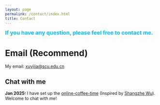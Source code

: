 ```yaml
---
layout: page
permalink: /contact/index.html
title: Contact
---
```


**<font size=4 color=DeepSkyBlue>If you have any question, please feel free to contact me.</font>**


# Email (Recommend)

My email: xuyijia@scu.edu.cn


## Chat with me

**Jan 2025:** I have set up the [online-coffee-time](https://calendly.com/lancecai/meet-with-lance) (Inspired by [Shangzhe Wu](https://elliottwu.com/)). Welcome to chat with me!

<!-- Calendly inline widget begin -->

<div class="calendly-inline-widget" data-url="https://calendly.com/lancecai/meet-with-lance" style="min-width:320px;height:630px;"></div>
<script type="text/javascript" src="https://assets.calendly.com/assets/external/widget.js" async></script>
<!-- Calendly inline widget end -->

